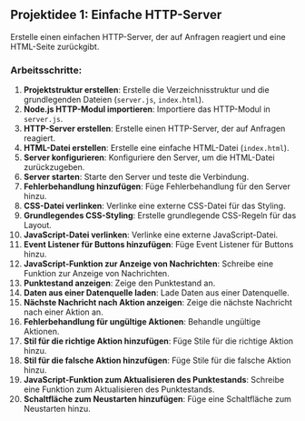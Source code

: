 ## Projektidee 1: Einfache HTTP-Server

Erstelle einen einfachen HTTP-Server, der auf Anfragen reagiert und eine HTML-Seite zurückgibt.

### Arbeitsschritte:

1. **Projektstruktur erstellen**: Erstelle die Verzeichnisstruktur und die grundlegenden Dateien (`server.js`, `index.html`).
2. **Node.js HTTP-Modul importieren**: Importiere das HTTP-Modul in `server.js`.
3. **HTTP-Server erstellen**: Erstelle einen HTTP-Server, der auf Anfragen reagiert.
4. **HTML-Datei erstellen**: Erstelle eine einfache HTML-Datei (`index.html`).
5. **Server konfigurieren**: Konfiguriere den Server, um die HTML-Datei zurückzugeben.
6. **Server starten**: Starte den Server und teste die Verbindung.
7. **Fehlerbehandlung hinzufügen**: Füge Fehlerbehandlung für den Server hinzu.
8. **CSS-Datei verlinken**: Verlinke eine externe CSS-Datei für das Styling.
9. **Grundlegendes CSS-Styling**: Erstelle grundlegende CSS-Regeln für das Layout.
10. **JavaScript-Datei verlinken**: Verlinke eine externe JavaScript-Datei.
11. **Event Listener für Buttons hinzufügen**: Füge Event Listener für Buttons hinzu.
12. **JavaScript-Funktion zur Anzeige von Nachrichten**: Schreibe eine Funktion zur Anzeige von Nachrichten.
13. **Punktestand anzeigen**: Zeige den Punktestand an.
14. **Daten aus einer Datenquelle laden**: Lade Daten aus einer Datenquelle.
15. **Nächste Nachricht nach Aktion anzeigen**: Zeige die nächste Nachricht nach einer Aktion an.
16. **Fehlerbehandlung für ungültige Aktionen**: Behandle ungültige Aktionen.
17. **Stil für die richtige Aktion hinzufügen**: Füge Stile für die richtige Aktion hinzu.
18. **Stil für die falsche Aktion hinzufügen**: Füge Stile für die falsche Aktion hinzu.
19. **JavaScript-Funktion zum Aktualisieren des Punktestands**: Schreibe eine Funktion zum Aktualisieren des Punktestands.
20. **Schaltfläche zum Neustarten hinzufügen**: Füge eine Schaltfläche zum Neustarten hinzu.